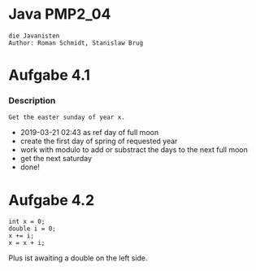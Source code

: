 # Java PMP2_04

```
die Javanisten
Author: Roman Schmidt, Stanislaw Brug
```

# Aufgabe 4.1
### Description
```
Get the easter sunday of year x.
```

- 2019-03-21 02:43 as ref day of full moon
- create the first day of spring of requested year
- work with modulo to add or substract the days to the next full moon
- get the next saturday
- done!

# Aufgabe 4.2
```
int x = 0;
double i = 0;
x += i;
x = x + i;
```

Plus ist awaiting a double on the left side.